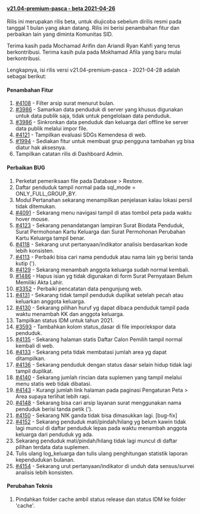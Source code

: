 #### [v21.04-premium-pasca - beta 2021-04-26](https://github.com/OpenSID/premium/compare/v21.04-premium...rilis-dev)


Rilis ini merupakan rilis beta, untuk diujicoba sebelum dirilis resmi pada tanggal 1 bulan yang akan datang.
Rilis ini berisi penambahan fitur dan perbaikan lain yang diminta Komunitas SID.

Terima kasih pada Mochamad Arifin dan Ariandi Ryan Kahfi yang terus berkontribusi. Terima kasih pula pada Mokhamad Afila yang baru mulai berkontribusi.

Lengkapnya, isi rilis versi v21.04-premium-pasca - 2021-04-28 adalah sebagai berikut:

#### Penambahan Fitur
1. [#4108](https://github.com/OpenSID/OpenSID/issues/4108) - Filter arsip surat menurut bulan.
2. [#3986](https://github.com/OpenSID/OpenSID/issues/3986) - Samarkan data penduduk di server yang khusus digunakan untuk data publik saja, tidak untuk pengelolaan data penduduk.
3. [#3986](https://github.com/OpenSID/OpenSID/issues/3986) - Sinkronkan data penduduk dan keluarga dari offline ke server data publik melalui impor file.
4. [#4121](https://github.com/OpenSID/OpenSID/issues/4121) - Tampilkan evaluasi SDGs Kemendesa di web.
5. [#1994](https://github.com/OpenSID/OpenSID/issues/1994) - Sediakan fitur untuk membuat grup pengguna tambahan yg bisa diatur hak aksesnya.
6. Tampilkan catatan rilis di Dashboard Admin.

#### Perbaikan BUG
1. Perketat pemeriksaan file pada Database > Restore.
2. Daftar penduduk tampil normal pada sql_mode = ONLY_FULL_GROUP_BY.
3. Modul Pertanahan sekarang menampilkan penjelasan kalau lokasi persil tidak ditemukan.
4. [#4091](https://github.com/OpenSID/OpenSID/issues/4091) - Sekarang menu navigasi tampil di atas tombol peta pada waktu hover mouse.
5. [#4123](https://github.com/OpenSID/OpenSID/issues/4123) - Sekarang penandatangan lampiran Surat Biodata Penduduk, Surat Permohonan Kartu Keluarga dan Surat Permohonan Perubahan Kartu Keluarga tampil benar.
6. [#4118](https://github.com/OpenSID/OpenSID/issues/4118) - Sekarang urut pertanyaan/indikator analisis berdasarkan kode lebih konsisten.
7. [#4113](https://github.com/OpenSID/OpenSID/issues/4113) - Perbaiki bisa cari nama penduduk atau nama lain yg berisi tanda kutip (').
8. [#4129](https://github.com/OpenSID/OpenSID/issues/4129) - Sekarang menambah anggota keluarga sudah normal kembali.
9. [#1486](https://github.com/OpenSID/OpenSID/issues/1486) - Hapus isian yg tidak digunakan di form Surat Pernyataan Belum Memiliki Akta Lahir.
10. [#3352](https://github.com/OpenSID/OpenSID/issues/3352) - Perbaiki pencatatan data pengunjung web.
11. [#4131](https://github.com/OpenSID/OpenSID/issues/4131) - Sekarang tidak tampil penduduk duplikat setelah pecah atau keluarkan anggota keluarga.
12. [#4130](https://github.com/OpenSID/OpenSID/issues/4130) - Sekarang pilihan huruf yg dapat dibaca penduduk tampil pada waktu menambah KK dan anggota keluarga.
13. Tampilkan status IDM untuk tahun 2021.
14. [#3593](https://github.com/OpenSID/OpenSID/issues/3593) - Tambahkan kolom status_dasar di file impor/ekspor data penduduk.
15. [#4135](https://github.com/OpenSID/OpenSID/issues/4135) - Sekarang halaman statis Daftar Calon Pemilih tampil normal kembali di web.
16. [#4133](https://github.com/OpenSID/OpenSID/issues/4133) - Sekarang peta tidak membatasi jumlah area yg dapat ditampilkan.
17. [#4136](https://github.com/OpenSID/OpenSID/issues/4136) - Sekarang penduduk dengan status dasar selain hidup tidak lagi tampil duplikat.
18. [#4140](https://github.com/OpenSID/OpenSID/issues/4140) - Sekarang jumlah rincian data suplemen yang tampil melalui menu statis web tidak dibatasi.
19. [#4143](https://github.com/OpenSID/OpenSID/issues/4143) - Kurangi jumlah link halaman pada paginasi Pengaturan Peta > Area supaya terlihat lebih rapi.
20. [#4148](https://github.com/OpenSID/OpenSID/issues/4148) - Sekarang bisa cari arsip layanan surat menggunakan nama penduduk berisi tanda petik (').
21. [#4150](https://github.com/OpenSID/OpenSID/issues/4150) - Sekarang NIK ganda tidak bisa dimasukkan lagi. [bug-fix]
22. [#4152](https://github.com/OpenSID/OpenSID/issues/4152) - Sekarang penduduk mati/pindah/hilang yg belum kawin tidak lagi muncul di daftar penduduk lepas pada waktu menambah anggota keluarga dari penduduk yg ada.
23. Sekarang penduduk mati/pindah/hilang tidak lagi muncul di daftar pilihan terdata data suplemen.
24. Tulis ulang log_keluarga dan tulis ulang penghitungan statistik laporan kependudukan bulanan.
25. [#4154](https://github.com/OpenSID/OpenSID/issues/4154) - Sekarang urut pertanyaan/indikator di unduh data sensus/survei analisis lebih konsisten.

#### Perubahan Teknis
1. Pindahkan folder cache ambil status release dan status IDM ke folder 'cache'.